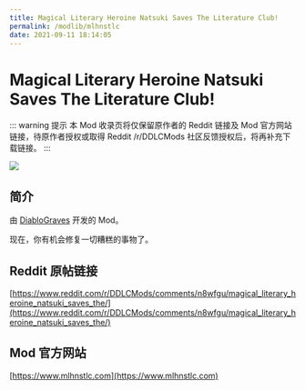 ```yaml
---
title: Magical Literary Heroine Natsuki Saves The Literature Club!
permalink: /modlib/mlhnstlc
date: 2021-09-11 18:14:05
---
```


# Magical Literary Heroine Natsuki Saves The Literature Club!

::: warning 提示
本 Mod 收录页将仅保留原作者的 Reddit 链接及 Mod 官方网站链接，待原作者授权或取得 Reddit /r/DDLCMods 社区反馈授权后，将再补充下载链接。
:::

![](/modinfo/mlhnstlc.png)

## 简介

由 [DiabloGraves](https://www.reddit.com/user/DiabloGraves/) 开发的 Mod。

现在，你有机会修复一切糟糕的事物了。

## Reddit 原帖链接

[https://www.reddit.com/r/DDLCMods/comments/n8wfgu/magical_literary_heroine_natsuki_saves_the/](https://www.reddit.com/r/DDLCMods/comments/n8wfgu/magical_literary_heroine_natsuki_saves_the/)

## Mod 官方网站

[https://www.mlhnstlc.com](https://www.mlhnstlc.com)
